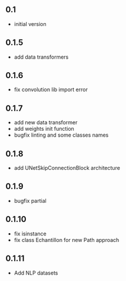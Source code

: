 ## 0.1

- initial version

## 0.1.5

- add data transformers

## 0.1.6

- fix convolution lib import error

## 0.1.7

- add new data transformer
- add weights init function
- bugfix linting and some classes names

## 0.1.8

- add UNetSkipConnectionBlock architecture

## 0.1.9

- bugfix partial

## 0.1.10

- fix isinstance
- fix class Echantillon for new Path approach

## 0.1.11

- Add NLP datasets